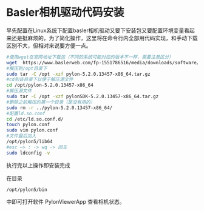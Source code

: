 # Basler相机驱动代码安装

早先配置在Linux系统下配置basler相机驱动又要下安装包又要配置环境变量看起来还是挺麻烦的，为了简化操作，这里将在命令行内全部用代码实现，和手动下载区别不大，但相对来说要方便一点。

```sh
#使用wget在官网地址下载包（不同的系统可能对应的版本不一样，需要注意区分）
wget  https://www.baslerweb.com/fp-1551786516/media/downloads/software/pylon_software/pylon-5.2.0.13457-x86_64.tar.gz
#解压到/opt目录下
sudo tar -C /opt -xzf pylon-5.2.0.13457-x86_64.tar.gz 
#cd到该目录下以便于解压源文件
cd /opt/pylon-5.2.0.13457-x86_64
#解压源文件
sudo tar -C /opt -xzf pylonSDK-5.2.0.13457-x86_64.tar.gz
#删除之前解压的第一个目录（是没有用的）
sudo rm -r ../pylon-5.2.0.13457-x86_64/
#配置ld.so.conf
cd /etc/ld.so.conf.d/
touch pylon.conf
sudo vim pylon.conf
#文件最后加入 
/opt/pylon5/lib64
#esc —> : -> wq -> 回车
sudo ldconfig -v
```

执行完以上操作即安装完成

在目录

```
/opt/pylon5/bin
```

中即可打开软件 PylonViewerApp 查看相机状态。